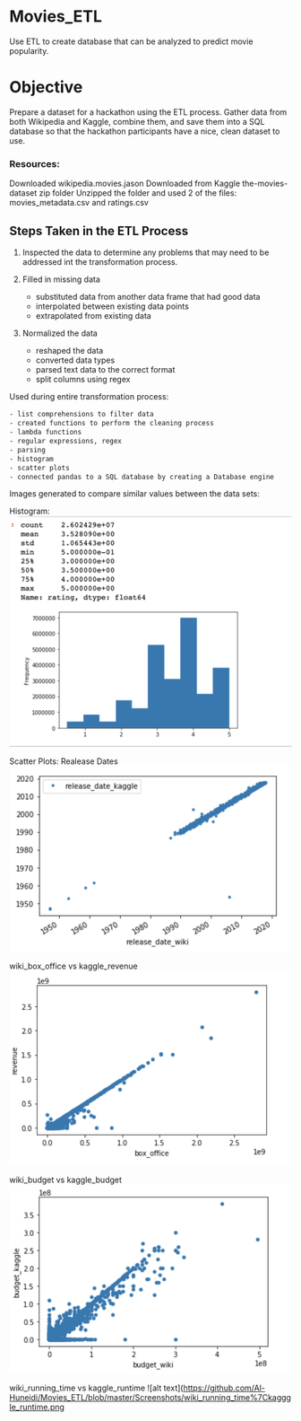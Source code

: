 # Movies_ETL
Use ETL to create database that can be analyzed to predict movie popularity.

# Objective
Prepare a dataset for a hackathon using the ETL process.  Gather data from both Wikipedia and Kaggle, combine them, and save them into a SQL database so that the hackathon participants have a nice, clean dataset to use.

### Resources:

Downloaded wikipedia.movies.jason
Downloaded from Kaggle the-movies-dataset zip folder
	Unzipped the folder and used 2 of the files:  movies_metadata.csv and ratings.csv 

## Steps Taken in the ETL Process

1. Inspected the data to determine any problems that may need to be addressed int the transformation process.

2.  Filled in missing data
	- substituted data from another data frame that had good data
	- interpolated between existing data points
	- extrapolated from existing data

3. Normalized the data
	- reshaped the data
	- converted data types
	- parsed text data to the correct format
	- split columns using regex

Used during entire transformation process:

	- list comprehensions to filter data
	- created functions to perform the cleaning process
	- lambda functions
	- regular expressions, regex
	- parsing
	- histogram
	- scatter plots
	- connected pandas to a SQL database by creating a Database engine
	
Images generated to compare similar values between the data sets:

Histogram:
![alt text](https://github.com/Al-Huneidi/Movies_ETL/blob/master/Screenshots/Ratings%20Histogram%20and%20Statistics.png)

Scatter Plots:
Realease Dates
![alt text](https://github.com/Al-Huneidi/Movies_ETL/blob/master/Screenshots/release_date_wiki%7Crelease_date_kaggle.png)

wiki_box_office vs kaggle_revenue
![alt text](https://github.com/Al-Huneidi/Movies_ETL/blob/master/Screenshots/wiki_box_office%7Ckaggle_revenue.png)

wiki_budget vs kaggle_budget
![alt text](https://github.com/Al-Huneidi/Movies_ETL/blob/master/Screenshots/wiki_budget%7Ckaggle_budget.png)

wiki_running_time vs kaggle_runtime
![alt text](https://github.com/Al-Huneidi/Movies_ETL/blob/master/Screenshots/wiki_running_time%7Ckagggle_runtime.png


